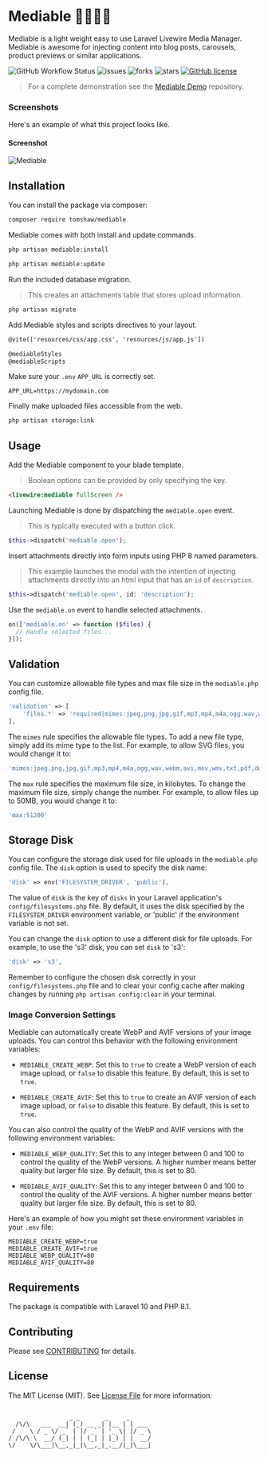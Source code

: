 # Mediable 🎥📸🎵📂 

Mediable is a light weight easy to use Laravel Livewire Media Manager. Mediable is awesome for injecting content into blog posts, carousels, product previews or similar applications.

![GitHub Workflow Status](https://img.shields.io/github/actions/workflow/status/tomshaw/mediable/run-tests.yml?branch=master&style=flat-square&label=tests)
![issues](https://img.shields.io/github/issues/tomshaw/mediable?style=flat&logo=appveyor)
![forks](https://img.shields.io/github/forks/tomshaw/mediable?style=flat&logo=appveyor)
![stars](https://img.shields.io/github/stars/tomshaw/mediable?style=flat&logo=appveyor)
[![GitHub license](https://img.shields.io/github/license/tomshaw/mediable)](https://github.com/tomshaw/mediable/blob/master/LICENSE)

> For a complete demonstration see the [Mediable Demo](https://github.com/tomshaw/mediable-demo) repository.

### Screenshots
Here's an example of what this project looks like.

#### Screenshot
![Mediable](https://raw.github.com/tomshaw/mediable/master/docs/mediable.jpg)

## Installation

You can install the package via composer:

```bash
composer require tomshaw/mediable
```

Mediable comes with both install and update commands.

```bash
php artisan mediable:install
```

```bash
php artisan mediable:update
```

Run the included database migration.

> This creates an attachments table that stores upload information.

```bash
php artisan migrate
```

Add Mediable styles and scripts directives to your layout.

```html
@vite(['resources/css/app.css', 'resources/js/app.js'])

@mediableStyles
@mediableScripts
```

Make sure your `.env` `APP_URL` is correctly set.

```env
APP_URL=https://mydomain.com
```

Finally make uploaded files accessible from the web.

```bash
php artisan storage:link
```

## Usage

Add the Mediable component to your blade template.

> Boolean options can be provided by only specifying the key.

```html
<livewire:mediable fullScreen />
```

Launching Mediable is done by dispatching the `mediable.open` event.

> This is typically executed with a button click.

```php
$this->dispatch('mediable.open');
```

Insert attachments directly into form inputs using PHP 8 named parameters. 

> This example launches the modal with the intention of injecting attachments directly into an html input that has an `id` of `description`.

```php
$this->dispatch('mediable.open', id: 'description');
```

Use the `mediable.on` event to handle selected attachments.

```php
on(['mediable.on' => function ($files) {
  // Handle selected files...
}]);
```

## Validation

You can customize allowable file types and max file size in the `mediable.php` config file.

```php
'validation' => [
    'files.*' => 'required|mimes:jpeg,png,jpg,gif,mp3,mp4,m4a,ogg,wav,webm,avi,mov,wmv,txt,pdf,doc,docx,xls,xlsx,ppt,pptx,zip,rar|max:10240',
],
```

The `mimes` rule specifies the allowable file types. To add a new file type, simply add its mime type to the list. For example, to allow SVG files, you would change it to:

```php
'mimes:jpeg,png,jpg,gif,mp3,mp4,m4a,ogg,wav,webm,avi,mov,wmv,txt,pdf,doc,docx,xls,xlsx,ppt,pptx,zip,rar,svg'
```

The `max` rule specifies the maximum file size, in kilobytes. To change the maximum file size, simply change the number. For example, to allow files up to 50MB, you would change it to:

```php
'max:51200'
```

## Storage Disk

You can configure the storage disk used for file uploads in the `mediable.php` config file. The `disk` option is used to specify the disk name:

```php
'disk' => env('FILESYSTEM_DRIVER', 'public'),
```

The value of `disk` is the key of `disks` in your Laravel application's `config/filesystems.php` file. By default, it uses the disk specified by the `FILESYSTEM_DRIVER` environment variable, or 'public' if the environment variable is not set.

You can change the `disk` option to use a different disk for file uploads. For example, to use the 's3' disk, you can set `disk` to 's3':

```php
'disk' => 's3',
```

Remember to configure the chosen disk correctly in your `config/filesystems.php` file and to clear your config cache after making changes by running `php artisan config:clear` in your terminal.

### Image Conversion Settings

Mediable can automatically create WebP and AVIF versions of your image uploads. You can control this behavior with the following environment variables:

- `MEDIABLE_CREATE_WEBP`: Set this to `true` to create a WebP version of each image upload, or `false` to disable this feature. By default, this is set to `true`.

- `MEDIABLE_CREATE_AVIF`: Set this to `true` to create an AVIF version of each image upload, or `false` to disable this feature. By default, this is set to `true`.

You can also control the quality of the WebP and AVIF versions with the following environment variables:

- `MEDIABLE_WEBP_QUALITY`: Set this to any integer between 0 and 100 to control the quality of the WebP versions. A higher number means better quality but larger file size. By default, this is set to 80.

- `MEDIABLE_AVIF_QUALITY`: Set this to any integer between 0 and 100 to control the quality of the AVIF versions. A higher number means better quality but larger file size. By default, this is set to 80.

Here's an example of how you might set these environment variables in your `.env` file:

```env
MEDIABLE_CREATE_WEBP=true 
MEDIABLE_CREATE_AVIF=true 
MEDIABLE_WEBP_QUALITY=80 
MEDIABLE_AVIF_QUALITY=80
```

## Requirements

The package is compatible with Laravel 10 and PHP 8.1.

## Contributing

Please see [CONTRIBUTING](CONTRIBUTING.md) for details.

## License

The MIT License (MIT). See [License File](LICENSE) for more information.

```

                 _ _       _     _      
  /\/\   ___  __| (_) __ _| |__ | | ___ 
 /    \ / _ \/ _` | |/ _` | '_ \| |/ _ \
/ /\/\ \  __/ (_| | | (_| | |_) | |  __/
\/    \/\___|\__,_|_|\__,_|_.__/|_|\___|
                                        
```
